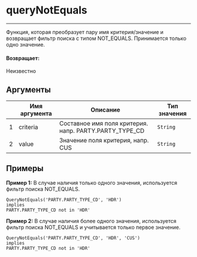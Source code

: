 # queryNotEquals

---

Функция, которая преобразует пару имя критерия/значение и возвращает фильтр поиска с типом NOT_EQUALS. Принимается только одно значение.

#### Возвращает:

Неизвестно

## Аргументы

|  | Имя аргумента | Описание | Тип значения |
| --- | --- | --- | --- |
| 1 | criteria | Составное имя поля критерия. напр. PARTY.PARTY\_TYPE\_CD | `String` |
| 2 | value | Значение поля критерия, напр. CUS | `String` |

## Примеры

**Пример 1:** В случае наличия только одного значения, используется фильтр поиска NOT_EQUALS.
```
QueryNotEquals('PARTY.PARTY_TYPE_CD', 'HDR')
implies
PARTY.PARTY_TYPE_CD not in 'HDR'
```

**Пример 2:** В случае наличия более одного значения, используется фильтр поиска NOT_EQUALS и учитывается только первое значение.
```
QueryNotEquals('PARTY.PARTY_TYPE_CD', 'HDR', 'CUS')
implies
PARTY.PARTY_TYPE_CD not in 'HDR'
```

